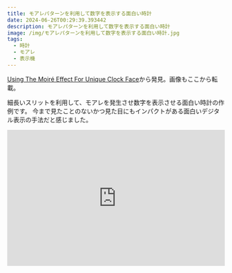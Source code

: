 ```yaml
---
title: モアレパターンを利用して数字を表示する面白い時計
date: 2024-06-26T00:29:39.393442
description: モアレパターンを利用して数字を表示する面白い時計
image: /img/モアレパターンを利用して数字を表示する面白い時計.jpg
tags:
  - 時計
  - モアレ
  - 表示機
---
```

[Using The Moiré Effect For Unique Clock Face](https://hackaday.com/2024/06/03/using-the-moire-effect-for-unique-clock-face/)から発見。画像もここから転載。

細長いスリットを利用して、モアレを発生させ数字を表示させる面白い時計の作例です。
今まで見たことのないかつ見た目にもインパクトがある面白いデジタル表示の手法だと感じました。

<iframe width="100%" height="315" src="https://www.youtube.com/embed/vGIaq9TvHL0" title="YouTube video player" frameborder="0" allow="accelerometer; autoplay; clipboard-write; encrypted-media; gyroscope; picture-in-picture" allowfullscreen></iframe>



